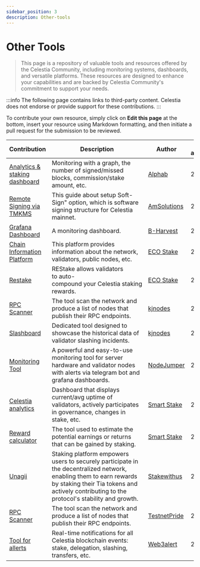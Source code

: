 ```yaml
---
sidebar_position: 3
description: Other-tools
---
```


# Other Tools

> This page is a repository of valuable tools and resources offered by the Celestia Community, including monitoring systems, dashboards, and versatile platforms. These resources are designed to enhance your capabilities and are backed by Celestia Community's commitment to support your needs.

:::info
The following page contains links to third-party content. Celestia does not endorse or provide support for these contributions.
:::

To contribute your own resource, simply click on **Edit this page** at the bottom, insert your resource using Markdown formatting, and then initiate a pull request for the submission to be reviewed.

| Contribution | Description | Author | Date added/updated |
| --- | --- | --- | --- |
| [Analytics & staking dashboard](https://alphab.ai/s/m/celestia) | Monitoring with a graph, the number of signed/missed blocks, commission/stake amount, etc. | [Alphab](https://alphab.ai/s/m/celestia) | 2023-10-31 |
| [Remote Signing via TMKMS](https://github.com/AlexToTheMoon/AM-Solutions/blob/main/tkms/celestia/README.md) | This guide about setup Soft-Sign" option, which is software signing structure for Celestia mainnet. | [AmSolutions](https://github.com/AlexToTheMoon) | 2023-10-31 |
| [Grafana Dashboard](https://celestia.grafana.net/public-dashboards/5d14d96e44f04664bb0c44267e5d645c?orgId=1&refresh=5s) | A monitoring dashboard. | [B-Harvest](https://github.com/b-harvest) | 2023-11-16 |
| [Chain Information Platform](https://cosmos.directory/celestia/chain) | This platform provides information about the network, validators, public nodes, etc. | [ECO Stake](https://github.com/eco-stake) | 2023-11-16 |
| [Restake](https://restake.app/celestia) | REStake allows validators to auto-compound your Celestia staking rewards. | [ECO Stake](https://github.com/eco-stake) | 2023-10-31 |
| [RPC Scanner](https://services.kjnodes.com/mainnet/celestia/public-rpc) | The tool scan the network and produce a list of nodes that publish their RPC endpoints. | [kjnodes](https://github.com/kj89) | 2023-11-01 |
| [Slashboard](https://services.kjnodes.com/mainnet/celestia/slashboard/) | Dedicated tool designed to showcase the historical data of validator slashing incidents. | [kjnodes](https://github.com/kj89) | 2023-10-01 |
| [Monitoring Tool](https://github.com/nodejumper-org/monitoring-tool) | A powerful and easy-to-use monitoring tool for server hardware and validator nodes with alerts via telegram bot and grafana dashboards. | [NodeJumper](https://github.com/nodejumper-org) | 2023-06-08 |
| [Celestia analytics](https://analytics.smartstake.io/celestia) | Dashboard that displays current/avg uptime of validators, actively participates in governance, changes in stake, etc. | [Smart Stake](https://smartstake.io/) | 2023-04-11 |
| [Reward calculator](https://analytics.smartstake.io/celestia/calc) | The tool used to estimate the potential earnings or returns that can be gained by staking. | [Smart Stake](https://smartstake.io/) | 2023-04-11 |
| [Unagii](https://app.unagii.com/stake/celestia) | Staking platform empowers users to securely participate in the decentralized network, enabling them to earn rewards by staking their Tia tokens and actively contributing to the protocol's stability and growth. | [Stakewithus](https://www.stakewith.us) | 2023-11-16 |
| [RPC Scanner](https://rpc-celestia-mainnet.testnet-pride.com/rpc_list.json) | The tool scan the network and produce a list of nodes that publish their RPC endpoints. | [TestnetPride](https://github.com/testnet-pride) | 2023-10-31 |
| [Tool for allerts](https://web3alert.io/celestia) | Real-time notifications for all Celestia blockchain events: stake, delegation, slashing, transfers, etc. | [Web3alert](https://twitter.com/web3alert) | 2023-10-31 |

